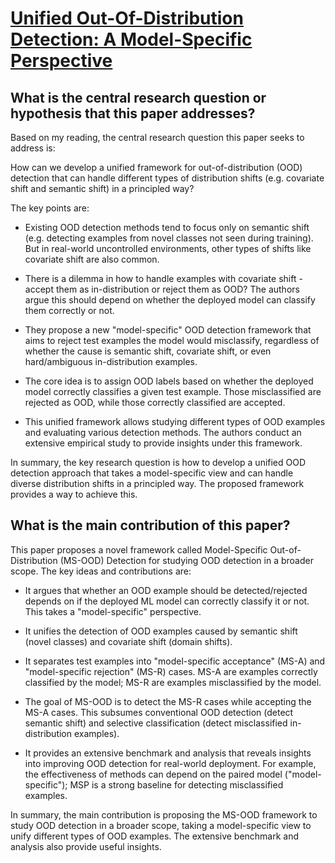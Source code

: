 # [Unified Out-Of-Distribution Detection: A Model-Specific Perspective](https://arxiv.org/abs/2304.06813)

## What is the central research question or hypothesis that this paper addresses?

 Based on my reading, the central research question this paper seeks to address is: 

How can we develop a unified framework for out-of-distribution (OOD) detection that can handle different types of distribution shifts (e.g. covariate shift and semantic shift) in a principled way?

The key points are:

- Existing OOD detection methods tend to focus only on semantic shift (e.g. detecting examples from novel classes not seen during training). But in real-world uncontrolled environments, other types of shifts like covariate shift are also common.

- There is a dilemma in how to handle examples with covariate shift - accept them as in-distribution or reject them as OOD? The authors argue this should depend on whether the deployed model can classify them correctly or not.

- They propose a new "model-specific" OOD detection framework that aims to reject test examples the model would misclassify, regardless of whether the cause is semantic shift, covariate shift, or even hard/ambiguous in-distribution examples.

- The core idea is to assign OOD labels based on whether the deployed model correctly classifies a given test example. Those misclassified are rejected as OOD, while those correctly classified are accepted.

- This unified framework allows studying different types of OOD examples and evaluating various detection methods. The authors conduct an extensive empirical study to provide insights under this framework.

In summary, the key research question is how to develop a unified OOD detection approach that takes a model-specific view and can handle diverse distribution shifts in a principled way. The proposed framework provides a way to achieve this.


## What is the main contribution of this paper?

 This paper proposes a novel framework called Model-Specific Out-of-Distribution (MS-OOD) Detection for studying OOD detection in a broader scope. The key ideas and contributions are:

- It argues that whether an OOD example should be detected/rejected depends on if the deployed ML model can correctly classify it or not. This takes a "model-specific" perspective. 

- It unifies the detection of OOD examples caused by semantic shift (novel classes) and covariate shift (domain shifts). 

- It separates test examples into "model-specific acceptance" (MS-A) and "model-specific rejection" (MS-R) cases. MS-A are examples correctly classified by the model; MS-R are examples misclassified by the model.

- The goal of MS-OOD is to detect the MS-R cases while accepting the MS-A cases. This subsumes conventional OOD detection (detect semantic shift) and selective classification (detect misclassified in-distribution examples).

- It provides an extensive benchmark and analysis that reveals insights into improving OOD detection for real-world deployment. For example, the effectiveness of methods can depend on the paired model ("model-specific"); MSP is a strong baseline for detecting misclassified examples.

In summary, the main contribution is proposing the MS-OOD framework to study OOD detection in a broader scope, taking a model-specific view to unify different types of OOD examples. The extensive benchmark and analysis also provide useful insights.
